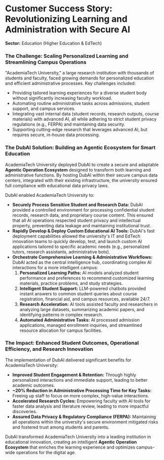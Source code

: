 # Customer Success Story: Revolutionizing Learning and Administration with Secure AI

**Sector:** Education (Higher Education & EdTech)

### The Challenge: Scaling Personalized Learning and Streamlining Campus Operations

"AcademiaTech University," a large research institution with thousands of students and faculty, faced growing demands for personalized education and efficient administrative processes. Key challenges included:
*   Providing tailored learning experiences for a diverse student body without significantly increasing faculty workload.
*   Automating routine administrative tasks across admissions, student support, and campus services.
*   Integrating vast internal data (student records, research outputs, course materials) with advanced AI, all while adhering to strict student privacy regulations (e.g., FERPA) and maintaining data security.
*   Supporting cutting-edge research that leverages advanced AI, but requires secure, in-house data processing.

### The DubAI Solution: Building an Agentic Ecosystem for Smart Education

AcademiaTech University deployed DubAI to create a secure and adaptable **Agentic Operation Ecosystem** designed to transform both learning and administrative functions. By hosting DubAI within their secure campus data centers, integrated with their existing infrastructure, the university ensured full compliance with educational data privacy laws.

DubAI enabled AcademiaTech University to:
*   **Securely Process Sensitive Student and Research Data:** DubAI provided a controlled environment for processing confidential student records, research data, and proprietary course content. This ensured that all AI operations respected student privacy and intellectual property, preventing data leakage and maintaining institutional trust.
*   **Rapidly Develop & Deploy Custom Educational AI Tools:** DubAI's fast deployment capabilities allowed the university's IT and EdTech innovation teams to quickly develop, test, and launch custom AI applications tailored to specific academic needs (e.g., personalized tutors, research assistants, administrative bots).
*   **Orchestrate Comprehensive Learning & Administrative Workflows:** DubAI acted as the central intelligence hub, coordinating complex AI interactions for a more intelligent campus:
    1.  **Personalized Learning Paths:** AI models analyzed student performance and preferences to recommend customized learning materials, practice problems, and study strategies.
    2.  **Intelligent Student Support:** LLM-powered chatbots provided instant answers to common student queries about course registration, financial aid, and campus resources, available 24/7.
    3.  **Research Acceleration:** AI tools assisted faculty and researchers in analyzing large datasets, summarizing academic papers, and identifying patterns in complex research.
    4.  **Automated Administrative Tasks:** AI processed admission applications, managed enrollment inquiries, and streamlined resource allocation for campus facilities.

### The Impact: Enhanced Student Outcomes, Operational Efficiency, and Research Innovation

The implementation of DubAI delivered significant benefits for AcademiaTech University:
*   **Improved Student Engagement & Retention:** Through highly personalized interactions and immediate support, leading to better academic outcomes.
*   **~20% Reduction in Administrative Processing Time for Key Tasks:** Freeing up staff to focus on more complex, high-value interactions.
*   **Accelerated Research Cycles:** Empowering faculty with AI tools for faster data analysis and literature review, leading to more impactful discoveries.
*   **Assured Data Privacy & Regulatory Compliance (FERPA):** Maintaining all operations within the university's secure environment mitigated risks and fostered trust among students and parents.

DubAI transformed AcademiaTech University into a leading institution in educational innovation, creating an intelligent **Agentic Operation Ecosystem** that enriches the learning experience and optimizes campus-wide operations for the digital age.
